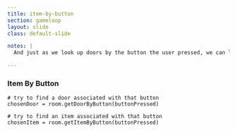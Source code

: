 ```yaml
---
title: item-by-button
section: gameloop
layout: slide
class: default-slide

notes: |
  And just as we look up doors by the button the user pressed, we can look up items too.

---
```



### Item By Button

	# try to find a door associated with that button
	chosenDoor = room.getDoorByButton(buttonPressed)
		
	# try to find an item associated with that button
	chosenItem = room.getItemByButton(buttonPressed)
